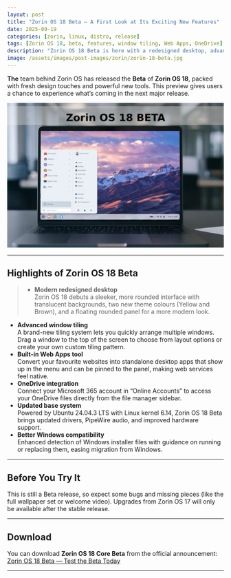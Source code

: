 ```yaml
---
layout: post
title: "Zorin OS 18 Beta — A First Look at Its Exciting New Features"
date: 2025-09-19
categories: [zorin, linux, distro, release]
tags: [Zorin OS 18, beta, features, window tiling, Web Apps, OneDrive]
description: "Zorin OS 18 Beta is here with a redesigned desktop, advanced window tiling, Web Apps tool, OneDrive integration and updated Ubuntu 24.04 LTS base. Explore its new features now."
image: /assets/images/post-images/zorin/zorin-18-beta.jpg
---
```


**The** team behind Zorin OS has released the **Beta** of **Zorin OS 18**, packed with fresh design touches and powerful new tools. This preview gives users a chance to experience what’s coming in the next major release.

![Zorin OS 18 BETA featured image](/assets/images/post-images/zorin/zorin-18-beta.jpg)

---

## Highlights of Zorin OS 18 Beta

> - **Modern redesigned desktop**  
  Zorin OS 18 debuts a sleeker, more rounded interface with translucent backgrounds, two new theme colours (Yellow and Brown), and a floating rounded panel for a more modern look.
- **Advanced window tiling**  
  A brand-new tiling system lets you quickly arrange multiple windows. Drag a window to the top of the screen to choose from layout options or create your own custom tiling pattern.
- **Built-in Web Apps tool**  
  Convert your favourite websites into standalone desktop apps that show up in the menu and can be pinned to the panel, making web services feel native.
- **OneDrive integration**  
  Connect your Microsoft 365 account in “Online Accounts” to access your OneDrive files directly from the file manager sidebar.
- **Updated base system**  
  Powered by Ubuntu 24.04.3 LTS with Linux kernel 6.14, Zorin OS 18 Beta brings updated drivers, PipeWire audio, and improved hardware support.
- **Better Windows compatibility**  
  Enhanced detection of Windows installer files with guidance on running or replacing them, easing migration from Windows.

---

## Before You Try It

This is still a Beta release, so expect some bugs and missing pieces (like the full wallpaper set or welcome video). Upgrades from Zorin OS 17 will only be available after the stable release.

---

## Download

You can download **Zorin OS 18 Core Beta** from the official announcement:  
[Zorin OS 18 Beta — Test the Beta Today](https://blog.zorin.com/2025/09/19/a-sneak-peek-at-zorin-os-18-test-the-beta-today/)

---

